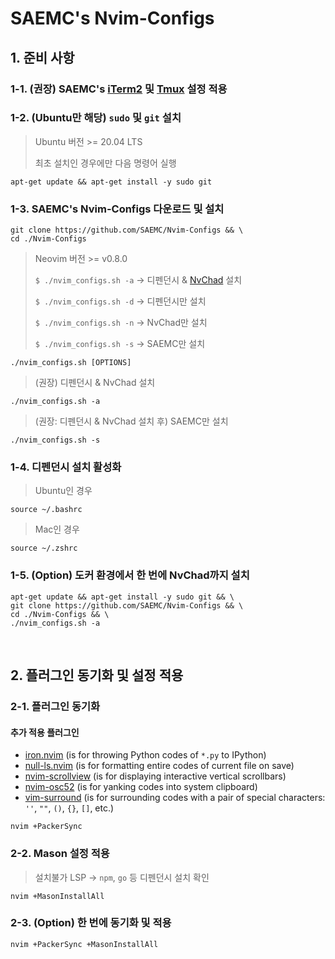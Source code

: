 # SAEMC's Nvim-Configs

## 1. 준비 사항

### 1-1. (권장) SAEMC's [iTerm2](https://github.com/SAEMC/iTerm2-Configs.git) 및 [Tmux](https://github.com/SAEMC/Tmux-Configs) 설정 적용

### 1-2. (Ubuntu만 해당) `sudo` 및 `git` 설치

> Ubuntu 버전 >= 20.04 LTS
>
> 최초 설치인 경우에만 다음 명령어 실행

```shell
apt-get update && apt-get install -y sudo git
```

### 1-3. SAEMC's Nvim-Configs 다운로드 및 설치

```shell
git clone https://github.com/SAEMC/Nvim-Configs && \
cd ./Nvim-Configs
```

> Neovim 버전 >= v0.8.0
>
> `$ ./nvim_configs.sh -a` -> 디펜던시 & [NvChad](https://github.com/NvChad/NvChad) 설치
>
> `$ ./nvim_configs.sh -d` -> 디펜던시만 설치
>
> `$ ./nvim_configs.sh -n` -> NvChad만 설치
>
> `$ ./nvim_configs.sh -s` -> SAEMC만 설치

```shell
./nvim_configs.sh [OPTIONS]
```

> (권장) 디펜던시 & NvChad 설치

```shell
./nvim_configs.sh -a
```

> (권장: 디펜던시 & NvChad 설치 후) SAEMC만 설치

```shell
./nvim_configs.sh -s
```

### 1-4. 디펜던시 설치 활성화

> Ubuntu인 경우

```shell
source ~/.bashrc
```

> Mac인 경우

```shell
source ~/.zshrc
```

### 1-5. (Option) 도커 환경에서 한 번에 NvChad까지 설치

```shell
apt-get update && apt-get install -y sudo git && \
git clone https://github.com/SAEMC/Nvim-Configs && \
cd ./Nvim-Configs && \
./nvim_configs.sh -a
```

<br/>

## 2. 플러그인 동기화 및 설정 적용

### 2-1. 플러그인 동기화

#### 추가 적용 플러그인

- [iron.nvim](https://github.com/hkupty/iron.nvim) (is for throwing Python codes of `*.py` to IPython)
- [null-ls.nvim](https://github.com/jose-elias-alvarez/null-ls.nvim) (is for formatting entire codes of current file on save)
- [nvim-scrollview](https://github.com/dstein64/nvim-scrollview) (is for displaying interactive vertical scrollbars)
- [nvim-osc52](https://github.com/ojroques/nvim-osc52) (is for yanking codes into system clipboard)
- [vim-surround](https://github.com/tpope/vim-surround) (is for surrounding codes with a pair of special characters: `''`, `""`, `()`, `{}`, `[]`, etc.)

```shell
nvim +PackerSync
```

### 2-2. Mason 설정 적용

> 설치불가 LSP -> `npm`, `go` 등 디펜던시 설치 확인

```shell
nvim +MasonInstallAll
```

### 2-3. (Option) 한 번에 동기화 및 적용

```shell
nvim +PackerSync +MasonInstallAll
```
